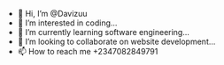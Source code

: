 - 👋 Hi, I’m @Davizuu
- 👀 I’m interested in coding... 
- 🌱 I’m currently learning software engineering...
- 💞️ I’m looking to collaborate on website development...
- 📫 How to reach me +2347082849791

<!---
Davizuu/Davizuu is a ✨ special ✨ repository because its `README.md` (this file) appears on your GitHub profile.
You can click the Preview link to take a look at your changes.
--->
